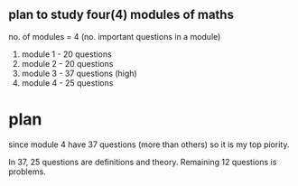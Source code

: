 ## plan to study four(4) modules of maths
no. of modules = 4
(no. important questions in a module)
1. module 1 - 20 questions
2. module 2 - 20 questions
3. module 3 - 37 questions (high)
4. module 4 - 25 questions

# plan
since module 4 have 37 questions (more than others) so it is my top piority.

In 37, 25 questions are definitions and theory.
Remaining 12 questions is problems.


   
